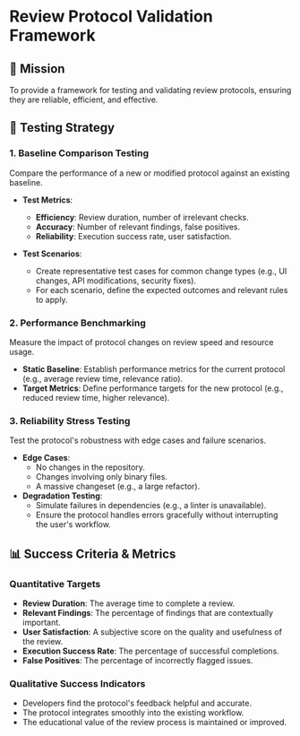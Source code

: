 # Review Protocol Validation Framework

## 🎯 Mission
To provide a framework for testing and validating review protocols, ensuring they are reliable, efficient, and effective.

## 🧪 Testing Strategy

### 1. **Baseline Comparison Testing**
Compare the performance of a new or modified protocol against an existing baseline.

-   **Test Metrics**:
    -   **Efficiency**: Review duration, number of irrelevant checks.
    -   **Accuracy**: Number of relevant findings, false positives.
    -   **Reliability**: Execution success rate, user satisfaction.

-   **Test Scenarios**:
    -   Create representative test cases for common change types (e.g., UI changes, API modifications, security fixes).
    -   For each scenario, define the expected outcomes and relevant rules to apply.

### 2. **Performance Benchmarking**
Measure the impact of protocol changes on review speed and resource usage.

-   **Static Baseline**: Establish performance metrics for the current protocol (e.g., average review time, relevance ratio).
-   **Target Metrics**: Define performance targets for the new protocol (e.g., reduced review time, higher relevance).

### 3. **Reliability Stress Testing**
Test the protocol's robustness with edge cases and failure scenarios.

-   **Edge Cases**:
    -   No changes in the repository.
    -   Changes involving only binary files.
    -   A massive changeset (e.g., a large refactor).
-   **Degradation Testing**:
    -   Simulate failures in dependencies (e.g., a linter is unavailable).
    -   Ensure the protocol handles errors gracefully without interrupting the user's workflow.

## 📊 Success Criteria & Metrics

### **Quantitative Targets**
-   **Review Duration**: The average time to complete a review.
-   **Relevant Findings**: The percentage of findings that are contextually important.
-   **User Satisfaction**: A subjective score on the quality and usefulness of the review.
-   **Execution Success Rate**: The percentage of successful completions.
-   **False Positives**: The percentage of incorrectly flagged issues.

### **Qualitative Success Indicators**
-   Developers find the protocol's feedback helpful and accurate.
-   The protocol integrates smoothly into the existing workflow.
-   The educational value of the review process is maintained or improved.